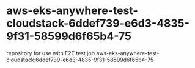 # aws-eks-anywhere-test-cloudstack-6ddef739-e6d3-4835-9f31-58599d6f65b4-75
repository for use with E2E test job aws-eks-anywhere-test-cloudstack:6ddef739-e6d3-4835-9f31-58599d6f65b4-75
